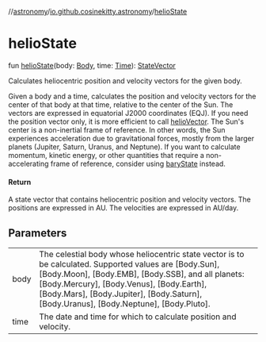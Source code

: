 //[astronomy](../../index.md)/[io.github.cosinekitty.astronomy](index.md)/[helioState](helio-state.md)

# helioState

fun [helioState](helio-state.md)(body: [Body](-body/index.md), time: [Time](-time/index.md)): [StateVector](-state-vector/index.md)

Calculates heliocentric position and velocity vectors for the given body.

Given a body and a time, calculates the position and velocity vectors for the center of that body at that time, relative to the center of the Sun. The vectors are expressed in equatorial J2000 coordinates (EQJ). If you need the position vector only, it is more efficient to call [helioVector](helio-vector.md). The Sun's center is a non-inertial frame of reference. In other words, the Sun experiences acceleration due to gravitational forces, mostly from the larger planets (Jupiter, Saturn, Uranus, and Neptune). If you want to calculate momentum, kinetic energy, or other quantities that require a non-accelerating frame of reference, consider using [baryState](bary-state.md) instead.

#### Return

A state vector that contains heliocentric position and velocity vectors. The positions are expressed in AU. The velocities are expressed in AU/day.

## Parameters

| | |
|---|---|
| body | The celestial body whose heliocentric state vector is to be calculated.     Supported values are [Body.Sun], [Body.Moon], [Body.EMB], [Body.SSB], and all planets:     [Body.Mercury], [Body.Venus], [Body.Earth], [Body.Mars], [Body.Jupiter],     [Body.Saturn], [Body.Uranus], [Body.Neptune], [Body.Pluto]. |
| time | The date and time for which to calculate position and velocity. |
